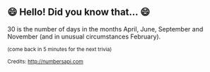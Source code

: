 ## :smile: Hello! Did you know that... :smile:
30 is the number of days in the months April, June, September and November (and in unusual circumstances February).

<sup>(come back in 5 minutes for the next trivia)</sup>


<sup>Credits: http://numbersapi.com</sup>
